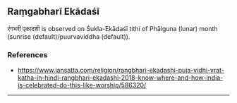 ## Raṃgabharī Ekādaśī
रंगभरी एकादशी is observed on Śukla-Ekādaśī tithi of Phālguna (lunar) month (sunrise (default)/puurvaviddha (default)).


### References
* https://www.jansatta.com/religion/rangbhari-ekadashi-puja-vidhi-vrat-katha-in-hindi-rangbhari-ekadashi-2018-know-where-and-how-india-is-celebrated-do-this-like-worship/586320/


---
